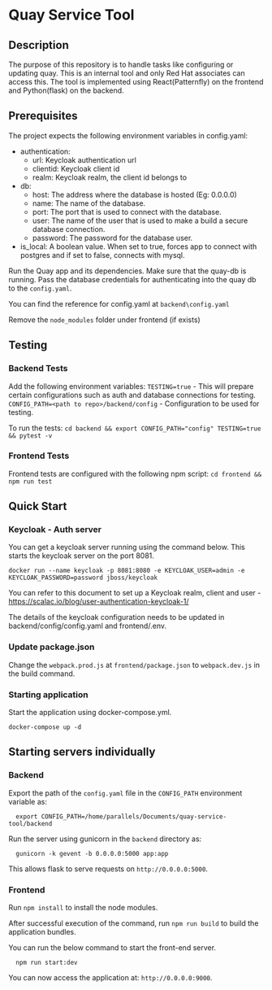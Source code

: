 # Quay Service Tool


## Description

The purpose of this repository is to handle tasks like configuring or updating quay.
This is an internal tool and only Red Hat associates can access this. The tool is
implemented using React(Patternfly) on the frontend and Python(flask) on the backend.

## Prerequisites

The project expects the following environment variables in config.yaml:

- authentication:
  - url: Keycloak authentication url
  - clientid: Keycloak client id
  - realm: Keycloak realm, the client id belongs to
- db:
  - host: The address where the database is hosted (Eg: 0.0.0.0)
  - name: The name of the database. 
  - port: The port that is used to connect with the database.
  - user: The name of the user that is used to make a build a secure database connection.
  - password: The password for the database user.
- is_local: A boolean value. When set to true, forces app to connect with postgres and if set to false, connects with mysql.

Run the Quay app and its dependencies. Make sure that the quay-db is running.
Pass the database credentials for authenticating into the quay db to the `config.yaml`.

You can find the reference for config.yaml at `backend\config.yaml`

Remove the `node_modules` folder under frontend (if exists)

## Testing

### Backend Tests
Add the following environment variables:
`TESTING=true` - This will prepare certain configurations such as auth and database connections for testing.
`CONFIG_PATH=<path to repo>/backend/config` - Configuration to be used for testing.

To run the tests:
`cd backend && export CONFIG_PATH="config" TESTING=true && pytest -v`

### Frontend Tests

Frontend tests are configured with the following npm script:
`cd frontend && npm run test`

## Quick Start

### Keycloak - Auth server

You can get a keycloak server running using the command below. This starts the keycloak server on the port 8081.

`docker run --name keycloak -p 8081:8080 -e KEYCLOAK_USER=admin -e KEYCLOAK_PASSWORD=password jboss/keycloak`

You can refer to this document to set up a Keycloak realm, client and user - https://scalac.io/blog/user-authentication-keycloak-1/

The details of the keycloak configuration needs to be updated in backend/config/config.yaml and frontend/.env.

### Update package.json

Change the `webpack.prod.js` at `frontend/package.json` to `webpack.dev.js` in the build command. 

### Starting application

Start the application using docker-compose.yml.

`docker-compose up -d`

## Starting servers individually

### Backend

Export the path of the `config.yaml` file in the `CONFIG_PATH` environment variable as:
```
  export CONFIG_PATH=/home/parallels/Documents/quay-service-tool/backend
```

Run the server using gunicorn in the `backend` directory as:
```
  gunicorn -k gevent -b 0.0.0.0:5000 app:app
```
This allows flask to serve requests on `http://0.0.0.0:5000`.

### Frontend

Run `npm install` to install the node modules.

After successful execution of the command, run `npm run build` to build the application bundles.

You can run the below command to start the front-end server.
```
  npm run start:dev
```
You can now access the application at: `http://0.0.0.0:9000`.
